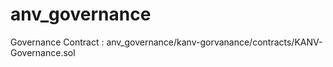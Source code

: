 # anv_governance

Governance Contract : anv_governance/kanv-gorvanance/contracts/KANV-Governance.sol
